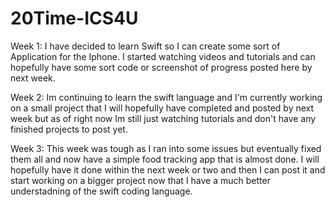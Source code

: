 # 20Time-ICS4U

Week 1:
I have decided to learn Swift so I can create some sort of Application for the Iphone.
I started watching videos and tutorials and can hopefully have some sort code or 
screenshot of progress posted here by next week.

Week 2:
Im continuing to learn the swift language and I'm currently working on a small project 
that I will hopefully have completed and posted by next week but as of right now Im still
just watching tutorials and don't have any finished projects to post yet.

Week 3:
This week was tough as I ran into some issues but eventually fixed them all and now have a simple food 
tracking app that is almost done. I will hopefully have it done within the next week or two and then I can post it
and start working on a bigger project now that I have a much better understadning of the swift coding language.
